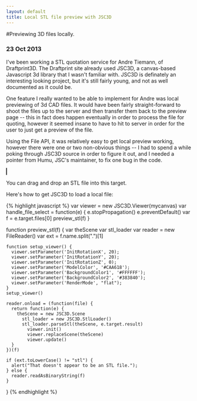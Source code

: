 ```yaml
---
layout: default
title: Local STL file preview with JSC3D
---
```

<link rel="stylesheet" type="text/css" href="{{site.baseurl}}assets/2013-10-23/css/canvas.css" media="screen, handheld" />

#Previewing 3D files locally.

### <span class = "date">23 Oct 2013</span>

I've been working a STL quotation service for Andre Tiemann, of Draftprint3D. The Draftprint site already used JSC3D, a canvas-based Javascript 3d library that I wasn't familiar with. JSC3D is definately an interesting looking project, but it's still fairly young, and not as well documented as it could be.

One feature I really wanted to be able to implement for Andre was local previewing of 3d CAD files. It would have been fairly straight-forward to shoot the files up to the server and then transfer them back to the preview page -- this in fact does happen eventually in order to process the file for quoting, however it seemed insane to have to hit to server in order for the user to just get a preview of the file.

Using the File API, it was relatively easy to get local preview working, however there were one or two non-obvious things -- I had to spend a while poking through JSC3D source in order to figure it out, and I needed a pointer from Humu, JSC's maintainer, to fix one bug in the code.

<div class = "canvas" id = "canvas-drop">
    <canvas id = "upload_canvas" width = "480" height="320" style="border: 1px solid;"></canvas>
</div>

<div id="dropzone">
    <p>You can drag and drop an STL file into this target.</p>
</div>


Here's how to get JSC3D to load a local file:

{% highlight javascript %}
var viewer = new JSC3D.Viewer(mycanvas)
  var handle_file_select = function(e) {
    e.stopPropagation()
    e.preventDefault()
    var f = e.target.files[0]
    preview_stl(f)
  }

  function preview_stl(f) {
    var theScene
    var stl_loader
    var reader = new FileReader()
    var ext = f.name.split(".")[1]

    function setup_viewer() {
      viewer.setParameter('InitRotationX', 20);
      viewer.setParameter('InitRotationY', 20);
      viewer.setParameter('InitRotationZ', 0);
      viewer.setParameter('ModelColor', '#CAA618');
      viewer.setParameter('BackgroundColor1', '#FFFFFF');
      viewer.setParameter('BackgroundColor2', '#383840');
      viewer.setParameter('RenderMode', "flat");
    }
    setup_viewer()

    reader.onload = (function(file) {
      return function(e) {
        theScene = new JSC3D.Scene
          stl_loader = new JSC3D.StlLoader()
          stl_loader.parseStl(theScene, e.target.result)
            viewer.init()
            viewer.replaceScene(theScene)
            viewer.update()
      }
    })(f)

    if (ext.toLowerCase() != "stl") {
      alert("That doesn't appear to be an STL file.");
    } else {
      reader.readAsBinaryString(f)
    }
  }
{% endhighlight %}

<script type="text/javascript" src="http://ajax.googleapis.com/ajax/libs/jquery/1.10.2/jquery.min.js"></script>
<script type="text/javascript" src ="{{site.baseurl}}assets/2013-10-23/js/jsc3d.js"></script>
<script type="text/javascript" src ="{{site.baseurl}}assets/2013-10-23/js/stl_viewer.js"></script>

